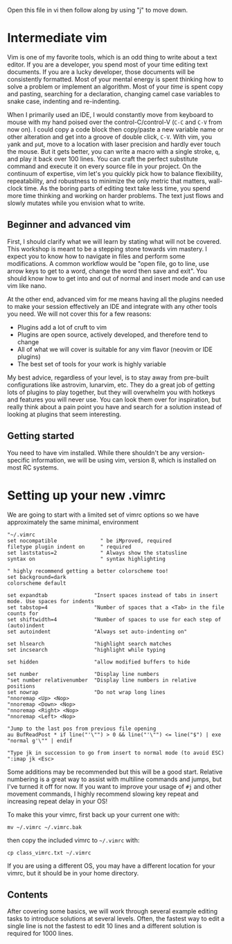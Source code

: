 Open this file in vi then follow along by using "j" to move down.

# Intermediate vim

Vim is one of my favorite tools, which is an odd thing to write about a text
editor.  If you are a developer, you spend most of your time editing text
documents.  If you are a lucky developer, those documents will be consistently
formatted.  Most of your mental energy is spent thinking how to solve a problem
or implement an algorithm.  Most of your *time* is spent copy and pasting, searching
for a declaration, changing camel case variables to snake case, indenting and re-indenting.

When I primarily used an IDE, I would constantly move from keyboard to mouse with my
hand poised over the control-C/control-V (`C-C` and `C-V` from now on).  I could
copy a code block then copy/paste a new variable name or other alteration and get
into a groove of double click, `C-V`.  With vim, you `y`ank and `p`ut, move to
a location with laser precision and hardly ever touch the mouse.  But it gets better,
you can write a macro with a single stroke, `q`, and play it back over 100 lines.
You can craft the perfect substitute command and execute it on every source file
in your project.  On the continuum of expertise, vim let's you quickly pick how
to balance flexibility, repeatability, and robustness to minimize the only metric
that matters, wall-clock time. As the boring parts of editing text take less time,
you spend more time thinking and working on harder problems. The text just flows
and slowly mutates while you envision what to write.

## Beginner and advanced vim

First, I should clarify what we will learn by stating what will not be covered.
This workshop is meant to be a stepping stone towards vim mastery.  I expect you
to know how to navigate in files and perform some modifications.  A common
workflow would be "open file, go to line, use arrow keys to get to a word,
change the word then save and exit".  You should know how to get into and out
of normal and insert mode and can use vim like nano.

At the other end, advanced vim for me means having all the plugins needed to
make your session effectively an IDE and integrate with any other tools you need.
We will not cover this for a few reasons:
 - Plugins add a lot of cruft to vim
 - Plugins are open source, actively developed, and therefore tend to change
 - All of what we will cover is suitable for any vim flavor (neovim or IDE plugins)
 - The best set of tools for your work is highly variable

My best advice, regardless of your level, is to stay away from pre-built configurations
like astrovim, lunarvim, etc.  They do a great job of getting lots of plugins
to play together, but they will overwhelm you with hotkeys and features you
will never use.  You can look them over for inspiration, but really think about
a pain point you have and search for a solution instead of looking at plugins
that seem interesting.

## Getting started

You need to have vim installed.  While there shouldn't be any version-specific
information, we will be using vim, version 8, which is installed on most RC
systems.


# Setting up your new .vimrc

We are going to start with a limited set of vimrc options so we have approximately
the same minimal, environment
```vim
"~/.vimrc
set nocompatible              " be iMproved, required
filetype plugin indent on     " required
set laststatus=2              " Always show the statusline
syntax on                     " syntax highlighting

" highly recommend getting a better colorscheme too!
set background=dark
colorscheme default

set expandtab               "Insert spaces instead of tabs in insert mode. Use spaces for indents
set tabstop=4               "Number of spaces that a <Tab> in the file counts for
set shiftwidth=4            "Number of spaces to use for each step of (auto)indent
set autoindent              "Always set auto-indenting on"

set hlsearch                "highlight search matches
set incsearch               "highlight while typing

set hidden                  "allow modified buffers to hide

set number                  "Display line numbers
"set number relativenumber  "Display line numbers in relative positions
set nowrap                  "Do not wrap long lines
"nnoremap <Up> <Nop>
"nnoremap <Down> <Nop>
"nnoremap <Right> <Nop>
"nnoremap <Left> <Nop>

"Jump to the last pos from previous file opening
au BufReadPost * if line("'\"") > 0 && line("'\"") <= line("$") | exe "normal g'\"" | endif

"Type jk in succession to go from insert to normal mode (to avoid ESC)
":imap jk <Esc>
```

Some additions may be recommended but this will be a good start. Relative numbering is a great way to assist with multiline commands and jumps, but I've turned it off for now.  If you want to improve your usage of `#j` and other movement commands, I highly
recommend slowing key repeat and increasing repeat delay in your OS!


To make this your vimrc, first back up your current one with:

```mv ~/.vimrc ~/.vimrc.bak```

then copy the included vimrc to `~/.vimrc` with:

```cp class_vimrc.txt ~/.vimrc```

If you are using a different OS, you may have a different location for your vimrc, but it should be in your home directory.

## Contents

After covering some basics, we will work through several example editing tasks
to introduce solutions at several levels.  Often, the fastest way to edit a
single line is not the fastest to edit 10 lines and a different solution is
required for 1000 lines.

